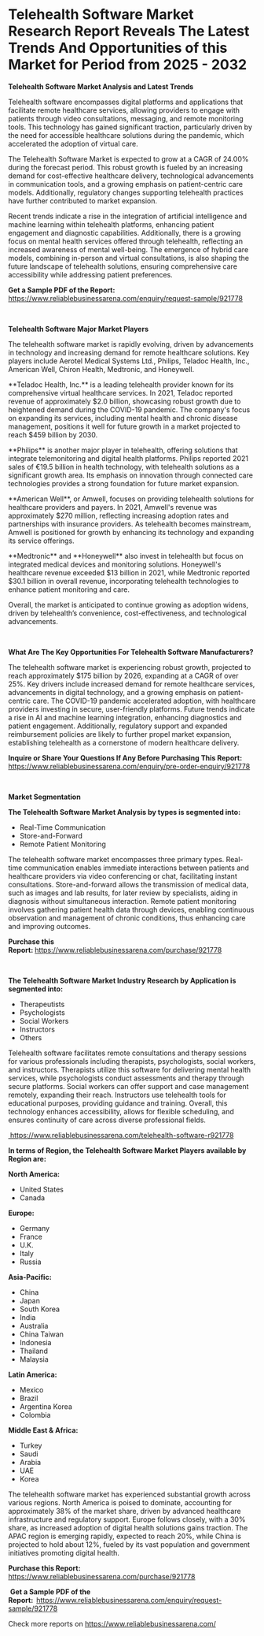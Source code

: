 <p><h1>Telehealth Software Market Research Report Reveals The Latest Trends And Opportunities of this Market for Period from 2025 - 2032</h1></p><p><strong>Telehealth Software Market Analysis and Latest Trends</strong></p>
<p><p>Telehealth software encompasses digital platforms and applications that facilitate remote healthcare services, allowing providers to engage with patients through video consultations, messaging, and remote monitoring tools. This technology has gained significant traction, particularly driven by the need for accessible healthcare solutions during the pandemic, which accelerated the adoption of virtual care.</p><p>The Telehealth Software Market is expected to grow at a CAGR of 24.00% during the forecast period. This robust growth is fueled by an increasing demand for cost-effective healthcare delivery, technological advancements in communication tools, and a growing emphasis on patient-centric care models. Additionally, regulatory changes supporting telehealth practices have further contributed to market expansion.</p><p>Recent trends indicate a rise in the integration of artificial intelligence and machine learning within telehealth platforms, enhancing patient engagement and diagnostic capabilities. Additionally, there is a growing focus on mental health services offered through telehealth, reflecting an increased awareness of mental well-being. The emergence of hybrid care models, combining in-person and virtual consultations, is also shaping the future landscape of telehealth solutions, ensuring comprehensive care accessibility while addressing patient preferences.</p></p>
<p><strong>Get a Sample PDF of the Report:&nbsp;</strong> <a href="https://www.reliablebusinessarena.com/enquiry/request-sample/921778?utm_campaign=2630&utm_medium=2&utm_source=Github&utm_content=ia&utm_term=05032025&utm_id=telehealth-software">https://www.reliablebusinessarena.com/enquiry/request-sample/921778</a></p>
<p>&nbsp;</p>
<p><strong>Telehealth Software Major Market Players</strong></p>
<p><p>The telehealth software market is rapidly evolving, driven by advancements in technology and increasing demand for remote healthcare solutions. Key players include Aerotel Medical Systems Ltd., Philips, Teladoc Health, Inc., American Well, Chiron Health, Medtronic, and Honeywell.</p><p>**Teladoc Health, Inc.** is a leading telehealth provider known for its comprehensive virtual healthcare services. In 2021, Teladoc reported revenue of approximately $2.0 billion, showcasing robust growth due to heightened demand during the COVID-19 pandemic. The company's focus on expanding its services, including mental health and chronic disease management, positions it well for future growth in a market projected to reach $459 billion by 2030.</p><p>**Philips** is another major player in telehealth, offering solutions that integrate telemonitoring and digital health platforms. Philips reported 2021 sales of €19.5 billion in health technology, with telehealth solutions as a significant growth area. Its emphasis on innovation through connected care technologies provides a strong foundation for future market expansion.</p><p>**American Well**, or Amwell, focuses on providing telehealth solutions for healthcare providers and payers. In 2021, Amwell's revenue was approximately $270 million, reflecting increasing adoption rates and partnerships with insurance providers. As telehealth becomes mainstream, Amwell is positioned for growth by enhancing its technology and expanding its service offerings.</p><p>**Medtronic** and **Honeywell** also invest in telehealth but focus on integrated medical devices and monitoring solutions. Honeywell's healthcare revenue exceeded $13 billion in 2021, while Medtronic reported $30.1 billion in overall revenue, incorporating telehealth technologies to enhance patient monitoring and care.</p><p>Overall, the market is anticipated to continue growing as adoption widens, driven by telehealth’s convenience, cost-effectiveness, and technological advancements.</p></p>
<p>&nbsp;</p>
<p><strong>What Are The Key Opportunities For Telehealth Software Manufacturers?</strong></p>
<p><p>The telehealth software market is experiencing robust growth, projected to reach approximately $175 billion by 2026, expanding at a CAGR of over 25%. Key drivers include increased demand for remote healthcare services, advancements in digital technology, and a growing emphasis on patient-centric care. The COVID-19 pandemic accelerated adoption, with healthcare providers investing in secure, user-friendly platforms. Future trends indicate a rise in AI and machine learning integration, enhancing diagnostics and patient engagement. Additionally, regulatory support and expanded reimbursement policies are likely to further propel market expansion, establishing telehealth as a cornerstone of modern healthcare delivery.</p></p>
<p><strong>Inquire or Share Your Questions If Any Before Purchasing This Report:</strong> <a href="https://www.reliablebusinessarena.com/enquiry/pre-order-enquiry/921778?utm_campaign=2630&utm_medium=2&utm_source=Github&utm_content=ia&utm_term=05032025&utm_id=telehealth-software">https://www.reliablebusinessarena.com/enquiry/pre-order-enquiry/921778</a></p>
<p>&nbsp;</p>
<p><strong>Market Segmentation</strong></p>
<p><strong>The Telehealth Software Market Analysis by types is segmented into:</strong></p>
<p><ul><li>Real-Time Communication</li><li>Store-and-Forward</li><li>Remote Patient Monitoring</li></ul></p>
<p><p>The telehealth software market encompasses three primary types. Real-time communication enables immediate interactions between patients and healthcare providers via video conferencing or chat, facilitating instant consultations. Store-and-forward allows the transmission of medical data, such as images and lab results, for later review by specialists, aiding in diagnosis without simultaneous interaction. Remote patient monitoring involves gathering patient health data through devices, enabling continuous observation and management of chronic conditions, thus enhancing care and improving outcomes.</p></p>
<p><strong>Purchase this Report:&nbsp;</strong><a href="https://www.reliablebusinessarena.com/purchase/921778?utm_campaign=2630&utm_medium=2&utm_source=Github&utm_content=ia&utm_term=05032025&utm_id=telehealth-software">https://www.reliablebusinessarena.com/purchase/921778</a></p>
<p>&nbsp;</p>
<p><strong>The Telehealth Software Market Industry Research by Application is segmented into:</strong></p>
<p><ul><li>Therapeutists</li><li>Psychologists</li><li>Social Workers</li><li>Instructors</li><li>Others</li></ul></p>
<p><p>Telehealth software facilitates remote consultations and therapy sessions for various professionals including therapists, psychologists, social workers, and instructors. Therapists utilize this software for delivering mental health services, while psychologists conduct assessments and therapy through secure platforms. Social workers can offer support and case management remotely, expanding their reach. Instructors use telehealth tools for educational purposes, providing guidance and training. Overall, this technology enhances accessibility, allows for flexible scheduling, and ensures continuity of care across diverse professional fields.</p></p>
<p><a href="https://www.reliablebusinessarena.com/telehealth-software-r921778?utm_campaign=2630&utm_medium=2&utm_source=Github&utm_content=ia&utm_term=05032025&utm_id=telehealth-software">&nbsp;https://www.reliablebusinessarena.com/telehealth-software-r921778</a></p>
<p><strong>In terms of Region, the Telehealth Software Market Players available by Region are:</strong></p>
<p>
    <p> <strong> North America: </strong>
        <ul>
            <li>United States</li>
            <li>Canada</li>
        </ul>
        </p> 
    <p> <strong> Europe: </strong>
        <ul>
            <li>Germany</li>
            <li>France</li>
            <li>U.K.</li>
            <li>Italy</li>
            <li>Russia</li>
        </ul>
        </p> 
    <p> <strong> Asia-Pacific: </strong>
        <ul>
            <li>China</li>
            <li>Japan</li>
            <li>South Korea</li>
            <li>India</li>
            <li>Australia</li>
            <li>China Taiwan</li>
            <li>Indonesia</li>
            <li>Thailand</li>
            <li>Malaysia</li>
        </ul>
        </p> 
    <p> <strong> Latin America: </strong>
        <ul>
            <li>Mexico</li>
            <li>Brazil</li>
            <li>Argentina Korea</li>
            <li>Colombia</li>
        </ul>
        </p> 
    <p> <strong> Middle East & Africa: </strong>
        <ul>
            <li>Turkey</li>
            <li>Saudi</li>
            <li>Arabia</li>
            <li>UAE</li>
            <li>Korea</li>
        </ul>
    </p>
    </p>
<p><p>The telehealth software market has experienced substantial growth across various regions. North America is poised to dominate, accounting for approximately 38% of the market share, driven by advanced healthcare infrastructure and regulatory support. Europe follows closely, with a 30% share, as increased adoption of digital health solutions gains traction. The APAC region is emerging rapidly, expected to reach 20%, while China is projected to hold about 12%, fueled by its vast population and government initiatives promoting digital health.</p></p>
<p><strong>Purchase this Report: </strong><a href="https://www.reliablebusinessarena.com/purchase/921778?utm_campaign=2630&utm_medium=2&utm_source=Github&utm_content=ia&utm_term=05032025&utm_id=telehealth-software">https://www.reliablebusinessarena.com/purchase/921778</a></p>
<p>&nbsp;<strong>Get a Sample PDF of the Report:&nbsp;&nbsp;</strong><a href="https://www.reliablebusinessarena.com/enquiry/request-sample/921778?utm_campaign=2630&utm_medium=2&utm_source=Github&utm_content=ia&utm_term=05032025&utm_id=telehealth-software">https://www.reliablebusinessarena.com/enquiry/request-sample/921778</a></p>
<p><strong></strong></p>
<p>Check more reports on <a href="https://www.reliablebusinessarena.com/?utm_campaign=2630&utm_medium=2&utm_source=Github&utm_content=ia&utm_term=05032025&utm_id=telehealth-software">https://www.reliablebusinessarena.com/</a></p>